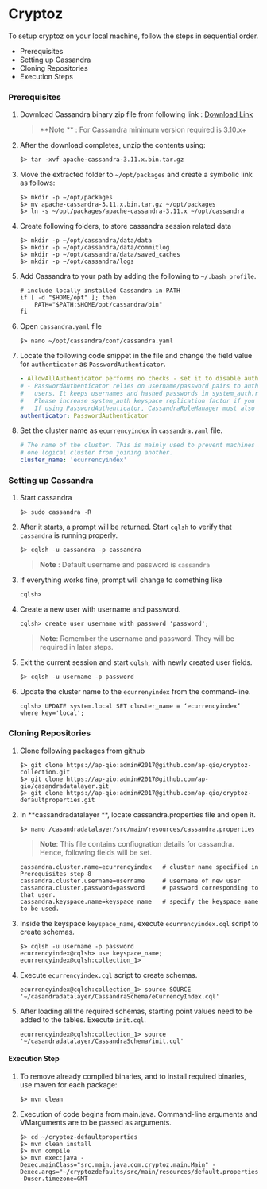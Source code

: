 # Cryptoz 

To setup cryptoz on your local machine, follow the steps in sequential order.

- Prerequisites
- Setting up Cassandra
- Cloning Repositories
- Execution Steps



### Prerequisites

1. Download Cassandra binary zip file from following link : [Download Link](http://www.google.com)

   > **Note ** : For Cassandra minimum version required is 3.10.x+

2. After the download completes, unzip the contents using:

   ```shell
   $> tar -xvf apache-cassandra-3.11.x.bin.tar.gz
   ```

3. Move the extracted folder to `~/opt/packages` and create a symbolic link as follows:

   ```shell
   $> mkdir -p ~/opt/packages
   $> mv apache-cassandra-3.11.x.bin.tar.gz ~/opt/packages
   $> ln -s ~/opt/packages/apache-cassandra-3.11.x ~/opt/cassandra
   ```

4. Create following folders, to store cassandra session related data

   ```shell
   $> mkdir -p ~/opt/cassandra/data/data
   $> mkdir -p ~/opt/cassandra/data/commitlog
   $> mkdir -p ~/opt/cassandra/data/saved_caches
   $> mkdir -p ~/opt/cassandra/logs
   ```

5. Add Cassandra to your path by adding the following to `~/.bash_profile`.

   ```shell
   # include locally installed Cassandra in PATH
   if [ -d "$HOME/opt" ]; then
       PATH="$PATH:$HOME/opt/cassandra/bin"
   fi
   ```

6. Open `cassandra.yaml` file

   ```shell
   $> nano ~/opt/cassandra/conf/cassandra.yaml
   ```

7. Locate the following code snippet in the file and change the field value for ``authenticator`` as ``PasswordAuthenticator``. 

   ```yaml
   - AllowAllAuthenticator performs no checks - set it to disable authentication.
   # - PasswordAuthenticator relies on username/password pairs to authenticate
   #   users. It keeps usernames and hashed passwords in system_auth.roles table.
   #   Please increase system_auth keyspace replication factor if you use this authenticator.
   #   If using PasswordAuthenticator, CassandraRoleManager must also be used (see below)
   authenticator: PasswordAuthenticator
   ```

8. Set the cluster name as `ecurrencyindex` in `cassandra.yaml` file.

   ```yaml
   # The name of the cluster. This is mainly used to prevent machines in
   # one logical cluster from joining another.
   cluster_name: 'ecurrencyindex'
   ```

   

### Setting up Cassandra

1. Start cassandra 

   ```shell
   $> sudo cassandra -R
   ```

2. After it starts, a prompt will be returned. Start `cqlsh` to verify that `cassandra` is running properly.

   ```shell
   $> cqlsh -u cassandra -p cassandra
   ```

   > **Note** : Default username and password is `cassandra`

3. If everything works fine, prompt will change to something like

   ```shell
   cqlsh> 
   ```

4. Create a new user with username and password.

   ```shell
   cqlsh> create user username with password 'password';
   ```

   > **Note**: Remember the username and password. They will be required in later steps.

5. Exit the current session and start `cqlsh`, with newly created user fields.

   ```shell
   $> cqlsh -u username -p password
   ```

6. Update the cluster name to the `ecurrenyindex` from the command-line.

   ```shell
   cqlsh> UPDATE system.local SET cluster_name = ‘ecurrencyindex’ where key='local';
   ```



### Cloning Repositories

1. Clone following packages from github

   ```shell
   $> git clone https://ap-qio:admin#2017@github.com/ap-qio/cryptoz-collection.git
   $> git clone https://ap-qio:admin#2017@github.com/ap-qio/casandradatalayer.git
   $> git clone https://ap-qio:admin#2017@github.com/ap-qio/cryptoz-defaultproperties.git
   ```

2. In **cassandradatalayer **, locate cassandra.properties file and open it.

   ```shell
   $> nano /casandradatalayer/src/main/resources/cassandra.properties
   ```

   > **Note**: This file contains confiugration details for cassandra. Hence, following fields will be set.

   ```properties
   cassandra.cluster.name=ecurrencyindex   # cluster name specified in Prerequisites step 8
   cassandra.cluster.username=username     # username of new user
   cassandra.cluster.password=password     # password corresponding to that user.
   cassandra.keyspace.name=keyspace_name   # specify the keyspace_name to be used.
   ```

3. Inside the keyspace `keyspace_name`, execute `ecurrencyindex.cql` script to create schemas.

   ```shell
   $> cqlsh -u username -p password
   ecurrencyindex@cqlsh> use keyspace_name;
   ecurrencyindex@cqlsh:collection_1> 
   ```

4. Execute `ecurrencyindex.cql` script to create schemas.

   ```shell
   ecurrencyindex@cqlsh:collection_1> source SOURCE '~/casandradatalayer/CassandraSchema/eCurrencyIndex.cql'
   ```

5. After loading all the required schemas, starting point values need to be added to the tables. Execute `init.cql`.

   ```shell
   ecurrencyindex@cqlsh:collection_1> source '~/casandradatalayer/CassandraSchema/init.cql'
   ```



#### Execution Step

1. To remove already compiled binaries, and to install required binaries, use maven for each package:

   ```shell
   $> mvn clean
   ```

2. Execution of code begins from main.java. Command-line arguments and VMarguments are to be passed as arguments.

   ```shell
   $> cd ~/cryptoz-defaultproperties
   $> mvn clean install
   $> mvn compile
   $> mvn exec:java -Dexec.mainClass="src.main.java.com.cryptoz.main.Main" -Dexec.args="~/cryptozdefaults/src/main/resources/default.properties" -Duser.timezone=GMT
   ```
